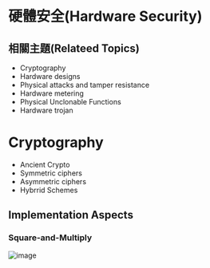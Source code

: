# 硬體安全(Hardware Security)

## 相關主題(Relateed Topics)
- Cryptography
- Hardware designs
- Physical attacks and tamper resistance
- Hardware metering
- Physical Unclonable Functions
- Hardware trojan

# Cryptography
- Ancient Crypto
- Symmetric ciphers
- Asymmetric ciphers
- Hybrrid Schemes

## Implementation Aspects
### Square-and-Multiply
![image](https://user-images.githubusercontent.com/29877260/190944770-91324f8a-5ad8-46c5-9c76-6a498542da92.png)

